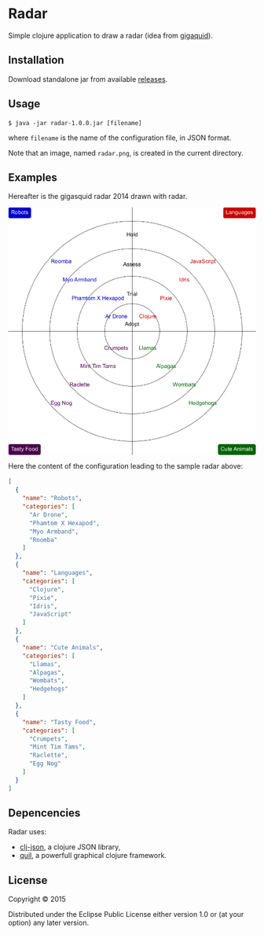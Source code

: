 # Radar

Simple clojure application to draw a radar (idea from [gigaquid](http://gigasquidsoftware.com/blog/2014/12/17/gigasquids-radar-2014)).

## Installation

Download standalone jar from available [releases](https://github.com/thefourhorsemen/radar/releases).

## Usage

    $ java -jar radar-1.0.0.jar [filename]
where `filename` is the name of the configuration file, in JSON format.

Note that an image, named `radar.png`, is created in the current directory.

## Examples

Hereafter is the gigasquid radar 2014 drawn with radar.

<img src="sample.png" alt="Radar" align="center" size="0.5"/>

Here the content of the configuration leading to the sample radar above:
```json
[
  {
    "name": "Robots",
    "categories": [
      "Ar Drone",
      "Phamtom X Hexapod",
      "Myo Armband",
      "Roomba"
    ]
  },
  {
    "name": "Languages",
    "categories": [
      "Clojure",
      "Pixie",
      "Idris",
      "JavaScript"
    ]
  },
  {
    "name": "Cute Animals",
    "categories": [
      "Llamas",
      "Alpagas",
      "Wombats",
      "Hedgehogs"
    ]
  },
  {
    "name": "Tasty Food",
    "categories": [
      "Crumpets",
      "Mint Tim Tams",
      "Raclette",
      "Egg Nog"
    ]
  }
]
```
## Depencencies
Radar uses:

* [clj-json](https://github.com/mmcgrana/clj-json), a clojure JSON library,
* [quil](https://github.com/quil/quil), a powerfull graphical clojure framework.

## License

Copyright © 2015

Distributed under the Eclipse Public License either version 1.0 or (at
your option) any later version.
